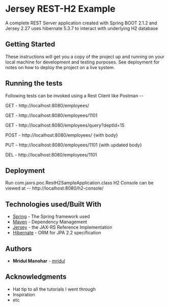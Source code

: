 # Jersey REST-H2 Example

A complete REST Server application created with Spring BOOT 2.1.2 and Jersey 2.27
uses hibernate 5.3.7 to interact with underlying H2 database

## Getting Started

These instructions will get you a copy of the project up and running on your local machine for development and testing purposes.
See deployment for notes on how to deploy the project on a live system.


## Running the tests

Following tests can be invoked using a Rest Client like Postman --

GET - http://localhost:8080/employees/

GET - http://localhost:8080/employees/1101

GET - http://localhost:8080/employees/query?deptId=15

POST - http://localhost:8080/employees/
{with body}

PUT - http://localhost:8080/employees/1101
{with updated body}

DEL - http://localhost:8080/employees/1101

## Deployment

Run com.jaxrs.poc.RestH2SampleApplication.class
H2 Console can be viewed at --  http://localhost:8080/h2-console/

## Technologies used/Built With

* [Spring](https://spring.io/projects/spring-boot) - The Spring framework used
* [Maven](https://maven.apache.org/) - Dependency Management
* [Jersey](https://jersey.github.io/) - the JAX-RS Reference Implementation
* [Hibernate](https://hibernate.org/orm/documentation/5.0/) - ORM for JPA 2.2 specification

## Authors

* **Mridul Manohar** - [mridul](https://github.com/mridulmanohar)


## Acknowledgments

* Hat tip to all the tutorials I went through
* Inspiration
* etc

